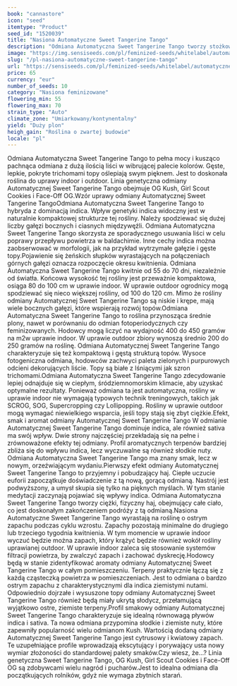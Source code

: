 ```yaml
---
book: "cannastore"
icon: "seed"
itemtype: "Product"
seed_id: "1520039"
title: "Nasiona Automatyczne Sweet Tangerine Tango"
description: "Odmiana Automatyczna Sweet Tangerine Tango tworzy stożkowe topy, gotowe do zbiorów po 55 do 70 dni. Kompaktowa roślina o średnich plonach i ostrym zapachu."
image: "https://img.sensiseeds.com/pl/feminized-seeds/whitelabel/automatyczne-sweet-tangerine-tango-image.png"
slug: "/pl-nasiona-automatyczne-sweet-tangerine-tango"
url: "https://sensiseeds.com/pl/feminized-seeds/whitelabel/automatyczne-sweet-tangerine-tango?a_aid=cannastore"
price: 65
currency: "eur"
number_of_seeds: 10
category: "Nasiona feminizowane"
flowering_min: 55
flowering_max: 70
strain_type: "Auto"
climate_zone: "Umiarkowany/kontynentalny"
yield: "Duży plon"
heigh_gain: "Roślina o zwartej budowie"
locale: "pl"
---
```

Odmiana Automatyczna Sweet Tangerine Tango to pełna mocy i kusząco pachnąca odmiana z dużą ilością liści w wibrującej palecie kolorów. Gęste, lepkie, pokryte trichomami topy oślepiają swym pięknem. Jest to doskonała roślina do uprawy indoor i outdoor. Linia genetyczna odmiany Automatycznej Sweet Tangerine Tango obejmuje OG Kush, Girl Scout Cookies i Face-Off OG.Wzór uprawy odmiany Automatycznej Sweet Tangerine TangoOdmiana Automatyczna Sweet Tangerine Tango to hybryda z dominacją indica. Wpływ genetyki indica widoczny jest w naturalnie kompaktowej strukturze tej rośliny. Należy spodziewać się dużej liczby gałęzi bocznych i ciasnych międzywęźli. Odmiana Automatyczna Sweet Tangerine Tango skorzysta ze sporadycznego usuwania liści w celu poprawy przepływu powietrza w baldachimie. Inne cechy indica można zaobserwować w morfologii, jak na przykład wytrzymałe gałęzie i gęste topy.Pojawienie się żeńskich słupków wyrastających na połączeniach górnych gałęzi oznacza rozpoczęcie okresu kwitnienia. Odmiana Automatyczna Sweet Tangerine Tango kwitnie od 55 do 70 dni, niezależnie od światła. Końcowa wysokość tej rośliny jest przeważnie kompaktowa, osiąga 80 do 100 cm w uprawie indoor. W uprawie outdoor ogrodnicy mogą spodziewać się nieco większej rośliny, od 100 do 120 cm. Mimo że rośliny odmiany Automatycznej Sweet Tangerine Tango są niskie i krępe, mają wiele bocznych gałęzi, które wspierają rozwój topów.Odmiana Automatyczna Sweet Tangerine Tango to roślina przynosząca średnie plony, nawet w porównaniu do odmian fotoperiodycznych czy feminizowanych. Hodowcy mogą liczyć na wydajność 400 do 450 gramów na m2w uprawie indoor. W uprawie outdoor zbiory wynoszą średnio 200 do 250 gramów na roślinę. Odmiana Automatycznej Sweet Tangerine Tango charakteryzuje się też kompaktową i gęstą strukturą topów. Wysoce fotogeniczna odmiana, hodowców zachwyci paleta zielonych i purpurowych odcieni dekorujących liście. Topy są białe z lśniącymi jak szron trichomami.Odmiana Automatyczna Sweet Tangerine Tango zdecydowanie lepiej odnajduje się w ciepłym, śródziemnomorskim klimacie, aby uzyskać optymalne rezultaty. Ponieważ odmiana ta jest automatyczna, rośliny w uprawie indoor nie wymagają typowych technik treningowych, takich jak SCROG, SOG, Supercropping czy Lollipopping. Rośliny w uprawie outdoor mogą wymagać niewielkiego wsparcia, jeśli topy stają się zbyt ciężkie.Efekt, smak i aromat odmiany Automatycznej Sweet Tangerine Tango W odmianie Automatycznej Sweet Tangerine Tango dominuje indica, ale również sativa ma swój wpływ. Dwie strony najczęściej przekładają się na pełne i zrównoważone efekty tej odmiany. Profil aromatycznych terpenów bardziej zbliża się do wpływu indica, lecz wyczuwalne są również słodkie nuty. Odmiana Automatyczna Sweet Tangerine Tango ma znany smak, lecz w nowym, orzeźwiającym wydaniu.Pierwszy efekt odmiany Automatycznej Sweet Tangerine Tango to przyjemny i pobudzający haj. Ciepłe uczucie euforii zapoczątkuje doświadczenie z tą nową, gorącą odmianą. Nastrój jest podwyższony, a umysł skupia się tylko na pięknych myślach. W tym stanie medytacji zaczynają pojawiać się wpływy indica. Odmiana Automatyczna Sweet Tangerine Tango tworzy ciężki, fizyczny haj, obejmujący całe ciało, co jest doskonałym zakończeniem podróży z tą odmianą.Nasiona Automatyczne Sweet Tangerine Tango wyrastają na roślinę o ostrym zapachu podczas cyklu wzrostu. Zapachy pozostają minimalne do drugiego lub trzeciego tygodnia kwitnienia. W tym momencie w uprawie indoor wyczuć będzie można zapach, który krążyć będzie również wokół rośliny uprawianej outdoor. W uprawie indoor zaleca się stosowanie systemów filtracji powietrza, by zwalczyć zapach i zachować dyskrecję.Hodowcy będą w stanie zidentyfikować aromaty odmiany Automatycznej Sweet Tangerine Tango w całym pomieszczeniu. Terpeny praktycznie łączą się z każdą cząsteczką powietrza w pomieszczeniach. Jest to odmiana o bardzo ostrym zapachu z charakterystycznymi dla indica ziemistymi nutami. Odpowiednio dojrzałe i wysuszone topy odmiany Automatycznej Sweet Tangerine Tango również będą miały ukrytą słodycz, przełamującą wyjątkowo ostre, ziemiste terpeny.Profil smakowy odmiany Automatycznej Sweet Tangerine Tango charakteryzuje się idealną równowagą pływów indica i sativa. Ta nowa odmiana przypomina słodkie i ziemiste nuty, które zapewniły popularność wielu odmianom Kush. Wartością dodaną odmiany Automatycznej Sweet Tangerine Tango jest cytrusowy i kwiatowy zapach. Te uzupełniające profile wprowadzają ekscytujący i porywający usta nowy wymiar złożoności do standardowej palety smaków.Czy wiesz, że…? Linia genetyczna Sweet Tangerine Tango, OG Kush, Girl Scout Cookies i Face-Off OG są zdobywcami wielu nagród i pucharów.Jest to idealna odmiana dla początkujących rolników, gdyż nie wymaga zbytnich starań.
